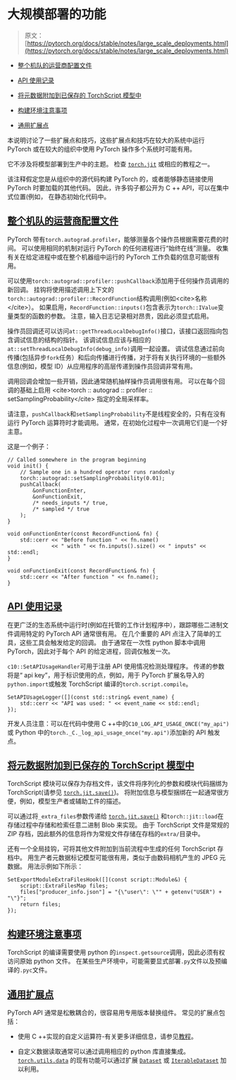 # 大规模部署的功能

> 原文： [https://pytorch.org/docs/stable/notes/large_scale_deployments.html](https://pytorch.org/docs/stable/notes/large_scale_deployments.html)

*   [整个机队的运营商配置文件](#fleet-wide-operator-profiling)

*   [API 使用记录](#api-usage-logging)

*   [将元数据附加到已保存的 TorchScript 模型中](#attaching-metadata-to-saved-torchscript-models)

*   [构建环境注意事项](#build-environment-considerations)

*   [通用扩展点](#common-extension-points)

本说明讨论了一些扩展点和技巧，这些扩展点和技巧在较大的系统中运行 PyTorch 或在较大的组织中使用 PyTorch 操作多个系统时可能有用。

它不涉及将模型部署到生产中的主题。 检查 [`torch.jit`](../jit.html#module-torch.jit "torch.jit") 或相应的教程之一。

该注释假定您是从组织中的源代码构建 PyTorch 的，或者能够静态链接使用 PyTorch 时要加载的其他代码。 因此，许多钩子都公开为 C ++ API，可以在集中式位置(例如， 在静态初始化代码中。

## [整个机队的运营商配置文件](#id1)

PyTorch 带有`torch.autograd.profiler`，能够测量各个操作员根据需要花费的时间。 可以使用相同的机制对运行 PyTorch 的任何进程进行“始终在线”测量。 收集有关在给定进程中或在整个机器组中运行的 PyTorch 工作负载的信息可能很有用。

可以使用`torch::autograd::profiler::pushCallback`添加用于任何操作员调用的新回调。 挂钩将使用描述调用上下文的`torch::autograd::profiler::RecordFunction`结构调用(例如&lt;cite&gt;名称&lt;/cite&gt;）。 如果启用，`RecordFunction::inputs()`包含表示为`torch::IValue`变量类型的函数的参数。 注意，输入日志记录相对昂贵，因此必须显式启用。

操作员回调还可以访问`at::getThreadLocalDebugInfo()`接口，该接口返回指向包含调试信息的结构的指针。 该调试信息应该与相应的`at::setThreadLocalDebugInfo(debug_info)`调用一起设置。 调试信息通过前向传播(包括异步`fork`任务）和后向传播进行传播，对于将有关执行环境的一些额外信息(例如，模型 ID）从应用程序的高层传递到操作员回调非常有用。

调用回调会增加一些开销，因此通常随机抽样操作员调用很有用。 可以在每个回调的基础上启用 &lt;cite&gt;torch :: autograd :: profiler :: setSamplingProbability&lt;/cite&gt; 指定的全局采样率。

请注意，`pushCallback`和`setSamplingProbability`不是线程安全的，只有在没有运行 PyTorch 运算符时才能调用。 通常，在初始化过程中一次调用它们是一个好主意。

这是一个例子：

```
// Called somewhere in the program beginning
void init() {
    // Sample one in a hundred operator runs randomly
    torch::autograd::setSamplingProbability(0.01);
    pushCallback(
        &onFunctionEnter,
        &onFunctionExit,
        /* needs_inputs */ true,
        /* sampled */ true
    );
}

void onFunctionEnter(const RecordFunction& fn) {
    std::cerr << "Before function " << fn.name()
              << " with " << fn.inputs().size() << " inputs" << std::endl;
}

void onFunctionExit(const RecordFunction& fn) {
    std::cerr << "After function " << fn.name();
}

```

## [API 使用记录](#id2)

在更广泛的生态系统中运行时(例如在托管的工作计划程序中），跟踪哪些二进制文件调用特定的 PyTorch API 通常很有用。 在几个重要的 API 点注入了简单的工具，这些工具会触发给定的回调。 由于通常在一次性 python 脚本中调用 PyTorch，因此对于每个 API 的给定进程，回调仅触发一次。

`c10::SetAPIUsageHandler`可用于注册 API 使用情况检测处理程序。 传递的参数将是“ api key”，用于标识使用的点，例如，用于 PyTorch 扩展名导入的`python.import`或触发 TorchScript 编译的`torch.script.compile`。

```
SetAPIUsageLogger([](const std::string& event_name) {
    std::cerr << "API was used: " << event_name << std::endl;
});

```

开发人员注意：可以在代码中使用 C ++中的`C10_LOG_API_USAGE_ONCE("my_api")`或 Python 中的`torch._C._log_api_usage_once("my.api")`添加新的 API 触发点。

## [将元数据附加到已保存的 TorchScript 模型中](#id3)

TorchScript 模块可以保存为存档文件，该文件将序列化的参数和模块代码捆绑为 TorchScript(请参见 [`torch.jit.save()`](../jit.html#torch.jit.save "torch.jit.save"))。 将附加信息与模型捆绑在一起通常很方便，例如，模型生产者或辅助工件的描述。

可以通过将`_extra_files`参数传递给 [`torch.jit.save()`](../jit.html#torch.jit.save "torch.jit.save") 和`torch::jit::load`在存储过程中存储和检索任意二进制 Blob 来实现。 由于 TorchScript 文件是常规的 ZIP 存档，因此额外的信息将作为常规文件存储在存档的`extra/`目录中。

还有一个全局挂钩，可将其他文件附加到当前流程中生成的任何 TorchScript 存档中。 用生产者元数据标记模型可能很有用，类似于由数码相机产生的 JPEG 元数据。 用法示例如下所示：

```
SetExportModuleExtraFilesHook([](const script::Module&) {
    script::ExtraFilesMap files;
    files["producer_info.json"] = "{\"user\": \"" + getenv("USER") + "\"}";
    return files;
});

```

## [构建环境注意事项](#id4)

TorchScript 的编译需要使用 python 的`inspect.getsource`调用，因此必须有权访问原始 python 文件。 在某些生产环境中，可能需要显式部署`.py`文件以及预编译的`.pyc`文件。

## [通用扩展点](#id5)

PyTorch API 通常是松散耦合的，很容易用专用版本替换组件。 常见的扩展点包括：

*   使用 C ++实现的自定义运算符-有关更多详细信息，请参见[教程](https://pytorch.org/tutorials/advanced/cpp_extension.html)。

*   自定义数据读取通常可以通过调用相应的 python 库直接集成。 [`torch.utils.data`](../data.html#module-torch.utils.data "torch.utils.data") 的现有功能可以通过扩展 [`Dataset`](../data.html#torch.utils.data.Dataset "torch.utils.data.Dataset") 或 [`IterableDataset`](../data.html#torch.utils.data.IterableDataset "torch.utils.data.IterableDataset") 加以利用。